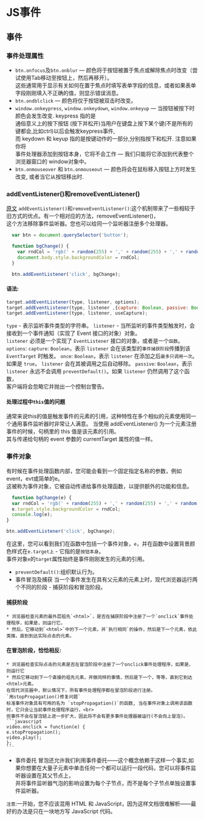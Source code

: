# JS事件
## 事件
### 事件处理属性
* `btn.onfocus`及`btn.onblur` — 颜色将于按钮被置于焦点或解除焦点时改变（尝试使用Tab移动至按钮上，然后再移开）。<br>
  这些通常用于显示有关如何在置于焦点时填写表单字段的信息，或者如果表单字段刚刚填入不正确的值，则显示错误消息。
* `btn.ondblclick` — 颜色将仅于按钮被双击时改变。
* `window.onkeypress`, `window.onkeydown`, `window.onkeyup` — 当按钮被按下时颜色会发生改变. keypress 指的是<br>
  通俗意义上的按下按钮 (按下并松开)当用户在键盘上按下某个键(不是所有的键都会,比如ctrl)以后会触发keypress事件,<br>
  而 keydown 和 keyup 指的是按键动作的一部分,分别指按下和松开. 注意如果你将<br>
  事件处理器添加到按钮本身，它将不会工作 — 我们只能将它添加到代表整个浏览器窗口的 window对象中。
* `btn.onmouseover` 和 `btn.onmouseout` — 颜色将会在鼠标移入按钮上方时发生改变, 或者当它从按钮移出时.

### addEventListener()和removeEventListener()
  [原文](https://developer.mozilla.org/zh-CN/docs/Web/API/EventTarget/addEventListener)
  `addEventListener()`和`removeEventListener()`:这个机制带来了一些相较于旧方式的优点。有一个相对应的方法，removeEventListener()，<br>
  这个方法移除事件监听器。您也可以给同一个监听器注册多个处理器。
```javascript
  var btn = document.querySelector('button');

  function bgChange() {
    var rndCol = 'rgb(' + random(255) + ',' + random(255) + ',' + random(255) + ')';
    document.body.style.backgroundColor = rndCol;
  }   

  btn.addEventListener('click', bgChange);
```
#### 语法:
  ```javascript
  target.addEventListener(type, listener, options);
  target.addEventListener(type, listener ,{capture: Boolean, passive: Boolean, once: Boolean});
  target.addEventListener(type, listener, useCapture);
  ```
  `type` - 表示监听事件类型的字符串。
  `listener` - 当所监听的事件类型触发时，会接收到一个事件通知（实现了 Event 接口的对象）对象。<br>
  `listener` 必须是一个实现了 `EventListener` 接口的对象，或者是一个`函数`。
  `options`:
  `capture`:  `Boolean`，表示 `listener` 会在该类型的`事件捕获阶段`传播到该 `EventTarget` 时触发。
  `once`:  `Boolean`，表示 `listener` 在添加之后`最多只调用一次`。如果是 `true`， `listener` 会在其被调用之后自动移除。
  `passive`: `Boolean`，表示 `listener` 永远不会调用 `preventDefault()`。如果 `listener` 仍然调用了这个函数，<br>
  客户端将会忽略它并抛出一个控制台警告。
  
#### 处理过程中`this`值的问题
  通常来说this的值是触发事件的元素的引用，这种特性在多个相似的元素使用同一个通用事件监听器时非常让人满意。
  当使用 addEventListener() 为一个元素注册事件的时候，句柄里的 this 值是该元素的引用。<br>
  其与传递给句柄的 event 参数的 currentTarget 属性的值一样。
  
### 事件对象
  有时候在事件处理函数内部，您可能会看到一个固定指定名称的参数，例如event，evt或简单的e。<br>
  这被称为事件对象，它被自动传递给事件处理函数，以提供额外的功能和信息。
```javascript
  function bgChange(e) {
  var rndCol = 'rgb(' + random(255) + ',' + random(255) + ',' + random(255) + ')';
  e.target.style.backgroundColor = rndCol;
  console.log(e);
}  

btn.addEventListener('click', bgChange);
```
在这里，您可以看到我们在函数中包括一个事件对象，`e`，并在函数中设置背景颜色样式在`e.target上` - 它指的是`按钮本身`。<br>
事件对象` e `的`target`属性始终是事件刚刚发生的元素的引用。
  * `preventDefault()`:组织默认行为。
  * 事件冒泡及捕获
  当一个事件发生在具有父元素的元素上时，现代浏览器运行两个不同的阶段 - 捕获阶段和冒泡阶段。
#### 捕获阶段
    * 浏览器检查元素的最外层祖先`<html>`，是否在捕获阶段中注册了一个`onclick`事件处理程序，如果是，则运行它。
    * 然后，它移动到`<html>`中的下一个元素，并`执行相同`的操作，然后是下一个元素，依此类推，直到到达实际点击的元素。
#### 在冒泡阶段，恰恰相反:
    * 浏览器检查实际点击的元素是否在冒泡阶段中注册了一个onclick事件处理程序，如果是，则运行它
    * 然后它移动到下一个直接的祖先元素，并做同样的事情，然后是下一个，等等，直到它到达<html>元素。
    在现代浏览器中，默认情况下，所有事件处理程序都在冒泡阶段进行注册。
    `用stopPropagation()修复问题`
    标准事件对象具有可用的名为 `stopPropagation()`的函数, 当在事件对象上调用该函数时，它只会让当前事件处理程序运行，<br>
    但事件不会在冒泡链上进一步扩大，因此将不会有更多事件处理器被运行(不会向上冒泡)。
    ```javascript
    video.onclick = function(e) {
    e.stopPropagation();
    video.play();
    };
    ```
  * 事件委托
  冒泡还允许我们利用事件委托——这个概念依赖于这样一个事实,如果你想要在大量子元素中单击任何一个都可以运行一段代码，您可以将事件监听器设置在其父节点上，<br>
  并将事件监听器气泡的影响设置为每个子节点，而不是每个子节点单独设置事件监听器。
  

`注意`:一开始，您不应该混用 HTML 和 JavaScript，因为这样文档很难解析——最好的办法是只在一块地方写 JavaScript 代码。

